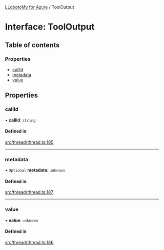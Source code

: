 [LLobotoMy for Azure](../README.md) / ToolOutput

# Interface: ToolOutput

## Table of contents

### Properties

- [callId](ToolOutput.md#callid)
- [metadata](ToolOutput.md#metadata)
- [value](ToolOutput.md#value)

## Properties

### callId

• **callId**: `string`

#### Defined in

[src/thread/thread.ts:185](https://github.com/paztek/llobotomy-azure/blob/3ac86a2/src/thread/thread.ts#L185)

___

### metadata

• `Optional` **metadata**: `unknown`

#### Defined in

[src/thread/thread.ts:187](https://github.com/paztek/llobotomy-azure/blob/3ac86a2/src/thread/thread.ts#L187)

___

### value

• **value**: `unknown`

#### Defined in

[src/thread/thread.ts:186](https://github.com/paztek/llobotomy-azure/blob/3ac86a2/src/thread/thread.ts#L186)
